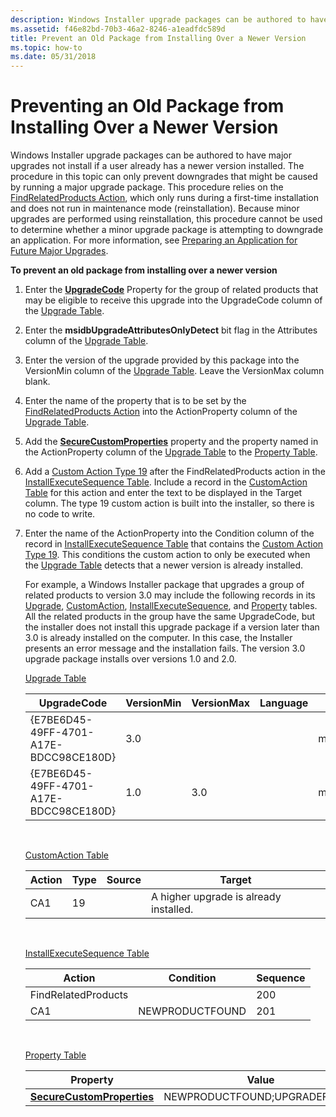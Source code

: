 ```yaml
---
description: Windows Installer upgrade packages can be authored to have major upgrades not install if a user already has a newer version installed.
ms.assetid: f46e82bd-70b3-46a2-8246-a1eadfdc589d
title: Prevent an Old Package from Installing Over a Newer Version
ms.topic: how-to
ms.date: 05/31/2018
---
```


# Preventing an Old Package from Installing Over a Newer Version

Windows Installer upgrade packages can be authored to have major upgrades not install if a user already has a newer version installed. The procedure in this topic can only prevent downgrades that might be caused by running a major upgrade package. This procedure relies on the [FindRelatedProducts Action](findrelatedproducts-action.md), which only runs during a first-time installation and does not run in maintenance mode (reinstallation). Because minor upgrades are performed using reinstallation, this procedure cannot be used to determine whether a minor upgrade package is attempting to downgrade an application. For more information, see [Preparing an Application for Future Major Upgrades](preparing-an-application-for-future-major-upgrades.md).

**To prevent an old package from installing over a newer version**

1.  Enter the [**UpgradeCode**](upgradecode.md) Property for the group of related products that may be eligible to receive this upgrade into the UpgradeCode column of the [Upgrade Table](upgrade-table.md).
2.  Enter the **msidbUpgradeAttributesOnlyDetect** bit flag in the Attributes column of the [Upgrade Table](upgrade-table.md).
3.  Enter the version of the upgrade provided by this package into the VersionMin column of the [Upgrade Table](upgrade-table.md). Leave the VersionMax column blank.
4.  Enter the name of the property that is to be set by the [FindRelatedProducts Action](findrelatedproducts-action.md) into the ActionProperty column of the [Upgrade Table](upgrade-table.md).
5.  Add the [**SecureCustomProperties**](securecustomproperties.md) property and the property named in the ActionProperty column of the [Upgrade Table](upgrade-table.md) to the [Property Table](property-table.md).
6.  Add a [Custom Action Type 19](custom-action-type-19.md) after the FindRelatedProducts action in the [InstallExecuteSequence Table](installexecutesequence-table.md). Include a record in the [CustomAction Table](customaction-table.md) for this action and enter the text to be displayed in the Target column. The type 19 custom action is built into the installer, so there is no code to write.
7.  Enter the name of the ActionProperty into the Condition column of the record in [InstallExecuteSequence Table](installexecutesequence-table.md) that contains the [Custom Action Type 19](custom-action-type-19.md). This conditions the custom action to only be executed when the [Upgrade Table](upgrade-table.md) detects that a newer version is already installed.

    For example, a Windows Installer package that upgrades a group of related products to version 3.0 may include the following records in its [Upgrade](upgrade-table.md), [CustomAction](customaction-table.md), [InstallExecuteSequence](installexecutesequence-table.md), and [Property](property-table.md) tables. All the related products in the group have the same UpgradeCode, but the installer does not install this upgrade package if a version later than 3.0 is already installed on the computer. In this case, the Installer presents an error message and the installation fails. The version 3.0 upgrade package installs over versions 1.0 and 2.0.

    [Upgrade Table](upgrade-table.md)

    

    | UpgradeCode                            | VersionMin | VersionMax | Language | Attributes                                | Remove | ActionProperty  |
    |----------------------------------------|------------|------------|----------|-------------------------------------------|--------|-----------------|
    | {E7BE6D45-49FF-4701-A17E-BDCC98CE180D} | 3.0        |            |          | msidbUpgradeAttributesOnlyDetect          |        | NEWPRODUCTFOUND |
    | {E7BE6D45-49FF-4701-A17E-BDCC98CE180D} | 1.0        | 3.0        |          | msidbUpgradeAttributesVersionMinInclusive |        | UPGRADEFOUND    |

    

     

    [CustomAction Table](customaction-table.md)

    

    | Action | Type | Source | Target                                 |
    |--------|------|--------|----------------------------------------|
    | CA1    | 19   |        | A higher upgrade is already installed. |

    

     

    [InstallExecuteSequence Table](installexecutesequence-table.md)

    

    | Action              | Condition       | Sequence |
    |---------------------|-----------------|----------|
    | FindRelatedProducts |                 | 200      |
    | CA1                 | NEWPRODUCTFOUND | 201      |

    

     

    [Property Table](property-table.md)

    

    | Property                                                 | Value                        |
    |----------------------------------------------------------|------------------------------|
    | [**SecureCustomProperties**](securecustomproperties.md) | NEWPRODUCTFOUND;UPGRADEFOUND |

    

     

 

 



